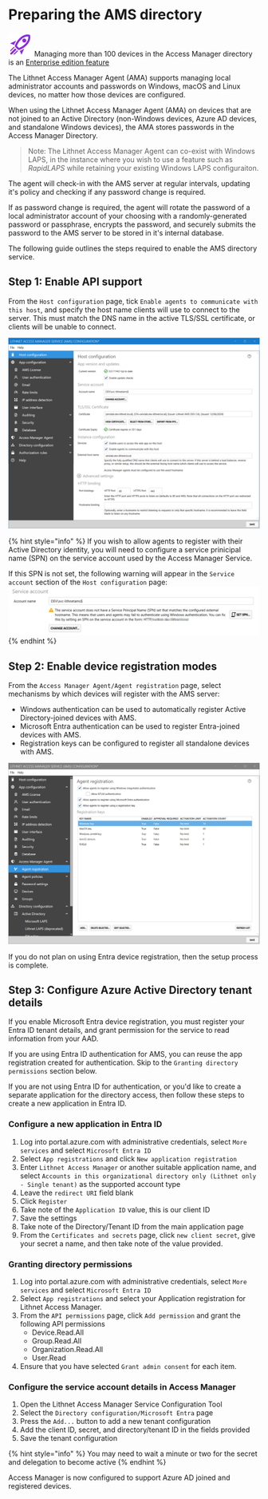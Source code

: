 # Preparing the AMS directory

![](../../../../images/badge-enterprise-edition-rocket.svg) Managing more than 100 devices in the Access Manager directory is an [Enterprise edition feature](../../../../access-manager-editions.md)

The Lithnet Access Manager Agent (AMA) supports managing local administrator accounts and passwords on Windows, macOS and Linux devices, no matter how those devices are configured.

When using the Lithnet Access Manager Agent (AMA) on devices that are not joined to an Active Directory (non-Windows devices, Azure AD devices, and standalone Windows devices), the AMA stores passwords in the Access Manager Directory.

> Note: The Lithnet Access Manager Agent can co-exist with Windows LAPS, in the instance where you wish to use a feature such as *RapidLAPS* while retaining your existing Windows LAPS configuraiton.

The agent will check-in with the AMS server at regular intervals, updating it's policy and checking if any password change is required.

If as password change is required, the agent will rotate the password of a local administrator account of your choosing with a randomly-generated password or passphrase, encrypts the password, and securely submits the password to the AMS server to be stored in it's internal database.


The following guide outlines the steps required to enable the AMS directory service.

## Step 1: Enable API support

From the `Host configuration` page, tick `Enable agents to communicate with this host`, and specify the host name clients will use to connect to the server. This must match the DNS name in the active TLS/SSL certificate, or clients will be unable to connect.

![](../../../../images/ui-page-host-configuration.png)

{% hint style="info" %}
If you wish to allow agents to register with their Active Directory identity, you will need to configure a service prinicipal name (SPN) on the service account used by the Access Manager Service.

If this SPN is not set, the following warning will appear in the `Service account` section of the `Host configuration` page:
![](../../../../images/spn-warning.png)
{% endhint %}


## Step 2: Enable device registration modes

From the `Access Manager Agent/Agent registration` page, select mechanisms by which devices will register with the AMS server:
- Windows authentication can be used to automatically register Active Directory-joined devices with AMS.
- Microsoft Entra authentication can be used to register Entra-joined devices with AMS.
- Registration keys can be configured to register all standalone devices with AMS.

![](../../../../images/ui-page-access-manager-agent-agent-registration.png)

If you do not plan on using Entra device registration, then the setup process is complete.

## Step 3: Configure Azure Active Directory tenant details

If you enable Microsoft Entra device registration, you must register your Entra ID tenant details, and grant permission for the service to read information from your AAD.

If you are using Entra ID authentication for AMS, you can reuse the app registration created for authentication. Skip to the `Granting directory permissions` section below.

If you are not using Entra ID for authentication, or you'd like to create a separate application for the directory access, then follow these steps to create a new application in Entra ID.

### Configure a new application in Entra ID

1. Log into portal.azure.com with administrative credentials, select `More services` and select `Microsoft Entra ID`
2. Select `App registrations` and click `New application registration`
3. Enter `Lithnet Access Manager` or another suitable application name, and select `Accounts in this organizational directory only (Lithnet only - Single tenant)` as the supported account type
4. Leave the `redirect URI` field blank
5. Click `Register`
6. Take note of the `Application ID` value, this is our client ID
7. Save the settings
8. Take note of the Directory/Tenant ID from the main application page
9. From the `Certificates and secrets` page, click `new client secret`, give your secret a name, and then take note of the value provided.

### Granting directory permissions

1. Log into portal.azure.com with administrative credentials, select `More services` and select `Microsoft Entra ID`
2. Select `App registrations` and select your Application registration for Lithnet Access Manager.
3. From the `API permissions` page, click `Add permission` and grant the following API permissions
   * Device.Read.All
   * Group.Read.All
   * Organization.Read.All
   * User.Read
4. Ensure that you have selected `Grant admin consent` for each item.

### Configure the service account details in Access Manager

1. Open the Lithnet Access Manager Service Configuration Tool
2. Select the `Directory configuration/Microsoft Entra` page
3. Press the `Add...` button to add a new tenant configuration
4. Add the client ID, secret, and directory/tenant ID in the fields provided
5. Save the tenant configuration

{% hint style="info" %}
You may need to wait a minute or two for the secret and delegation to become active
{% endhint %}

Access Manager is now configured to support Azure AD joined and registered devices.

